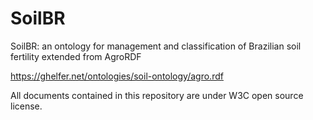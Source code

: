 # SoilBR
SoilBR: an ontology for management and classification of Brazilian soil fertility extended from AgroRDF

https://ghelfer.net/ontologies/soil-ontology/agro.rdf

All documents contained in this repository are under W3C open source license.
